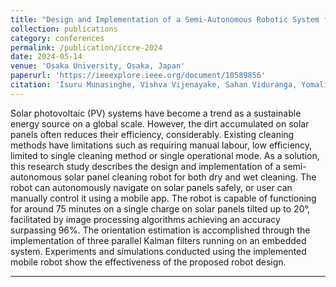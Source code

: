 ```yaml
---
title: "Design and Implementation of a Semi-Autonomous Robotic System for Systematic Solar Panel Cleaning"
collection: publications
category: conferences
permalink: /publication/iccre-2024
date: 2024-05-14
venue: 'Osaka University, Osaka, Japan'
paperurl: 'https://ieeexplore.ieee.org/document/10589856'
citation: 'Isuru Munasinghe, Vishva Vijenayake, Sahan Viduranga, Yomali Lokugama, Peshala Jayasekara, &quot;Design and Implementation of a Semi-Autonomous Robotic System for Systematic Solar Panel Cleaning.&quot, 9th International Conference on Control and Robotics Engineering (ICCRE), Osaka, Japan, 2024, pp. 61-67, doi: 10.1109/ICCRE61448.2024.10589856.'
---
```


Solar photovoltaic (PV) systems have become a trend as a sustainable energy source on a global scale. However, the dirt accumulated on solar panels often reduces their efficiency, considerably. Existing cleaning methods have limitations such as requiring manual labour, low efficiency, limited to single cleaning method or single operational mode. As a solution, this research study describes the design and implementation of a semi-autonomous solar panel cleaning robot for both dry and wet cleaning. The robot can autonomously navigate on solar panels safely, or user can manually control it using a mobile app. The robot is capable of functioning for around 75 minutes on a single charge on solar panels tilted up to 20°, facilitated by image processing algorithms achieving an accuracy surpassing 96%. The orientation estimation is accomplished through the implementation of three parallel Kalman filters running on an embedded system. Experiments and simulations conducted using the implemented mobile robot show the effectiveness of the proposed robot design.

---


